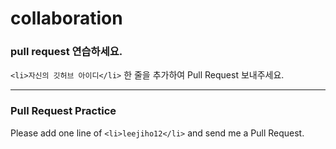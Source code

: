 # collaboration

### pull request 연습하세요.

`<li>자신의 깃허브 아이디</li>` 한 줄을 추가하여 Pull Request 보내주세요.

---

### Pull Request Practice

Please add one line of `<li>leejiho12</li>` and send me a Pull Request.
